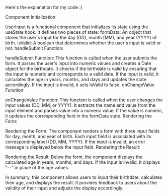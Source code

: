 Here's the explanation for my code :)

Component Initialization:

UserInput is a functional component that initializes its state using the useState hook. It defines two pieces of state:
formData: An object that stores the user's input for the day (DD), month (MM), and year (YYYY) of birth.
isValid: A boolean that determines whether the user's input is valid or not.
handleSubmit Function:

handleSubmit Function:  This function is called when the user submits the form.
It parses the user's input into numeric values and creates a Date object for the birthdate.
It checks if the birthdate is valid by ensuring that the input is numeric and corresponds to a valid date.
If the input is valid, it calculates the age in years, months, and days and updates the state accordingly.
If the input is invalid, it sets isValid to false.
onChangeValue Function:

onChangeValue Function:  This function is called when the user changes the input values (DD, MM, or YYYY).
It extracts the name and value from the input element and parses value into a numeric value.
If the value is numeric, it updates the corresponding field in the formData state.
Rendering the Form:

Rendering the Form:  The component renders a form with three input fields for day, month, and year of birth. Each input field is associated with its corresponding label (DD, MM, YYYY).
If the input is invalid, an error message is displayed below the input field.
Rendering the Result:

Rendering the Result:  Below the form, the component displays the calculated age in years, months, and days. If the input is invalid, it displays "--" in place of the age values.

In summary, this component allows users to input their birthdate, calculates their age, and displays the result. It provides feedback to users about the validity of their input and adjusts the display accordingly. 
